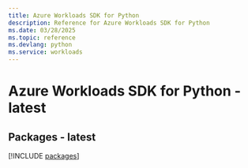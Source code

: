 ```yaml
---
title: Azure Workloads SDK for Python
description: Reference for Azure Workloads SDK for Python
ms.date: 03/28/2025
ms.topic: reference
ms.devlang: python
ms.service: workloads
---
```

# Azure Workloads SDK for Python - latest
## Packages - latest
[!INCLUDE [packages](workloads-index.md)]